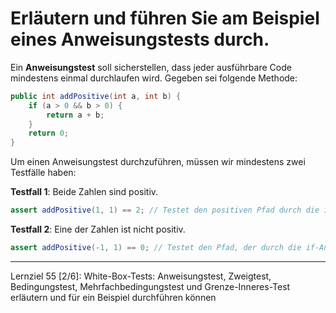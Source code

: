 # Erläutern und führen Sie am Beispiel eines Anweisungstests durch.

Ein **Anweisungstest** soll sicherstellen, dass jeder ausführbare Code mindestens einmal durchlaufen wird. Gegeben sei folgende Methode:

```java
public int addPositive(int a, int b) {
    if (a > 0 && b > 0) {
        return a + b;
    }
    return 0;
}
```

Um einen Anweisungstest durchzuführen, müssen wir mindestens zwei Testfälle haben:

**Testfall 1**: Beide Zahlen sind positiv.
```java
assert addPositive(1, 1) == 2; // Testet den positiven Pfad durch die if-Anweisung.
```

**Testfall 2**: Eine der Zahlen ist nicht positiv.
```java
assert addPositive(-1, 1) == 0; // Testet den Pfad, der durch die if-Anweisung nicht ausgeführt wird.
```

---

Lernziel 55 \[2/6\]: White-Box-Tests: Anweisungstest, Zweigtest, Bedingungstest, Mehrfachbedingungstest und Grenze-Inneres-Test erläutern und für ein Beispiel durchführen können
